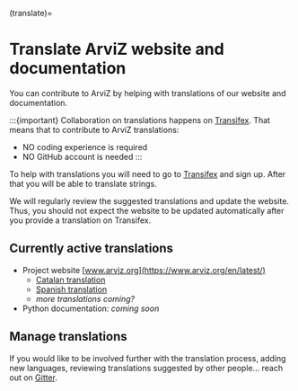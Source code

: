 (translate)=
# Translate ArviZ website and documentation
You can contribute to ArviZ by helping with translations of our website and
documentation.

:::{important}
Collaboration on translations happens on [Transifex](https://www.transifex.com/arviz/public/).
That means that to contribute to ArviZ translations:

* NO coding experience is required
* NO GitHub account is needed
:::

To help with translations you will need to go to [Transifex](https://www.transifex.com/arviz/public/)
and sign up. After that you will be able to translate strings.

We will regularly review the suggested translations and update the website.
Thus, you should not expect the website to be updated automatically
after you provide a translation on Transifex.

## Currently active translations
* Project website [www.arviz.org](https://www.arviz.org/en/latest/)
  - [Catalan translation](https://www.arviz.org/ca/latest/)
  - [Spanish translation](https://www.arviz.org/es/latest/)
  - _more translations coming?_
* Python documentation: _coming soon_

## Manage translations
If you would like to be involved further with the translation process,
adding new languages, reviewing translations suggested by other people...
reach out on [Gitter](https://gitter.im/arviz-devs/community).
